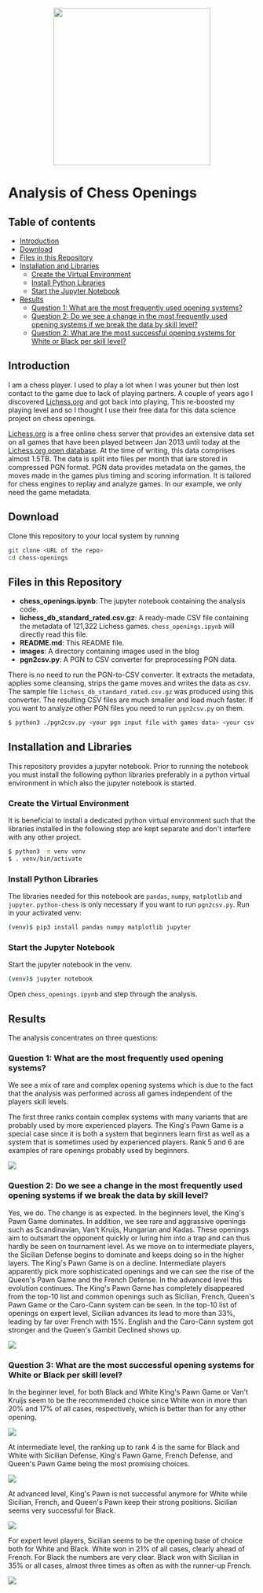 <p align="center">
  <img src="images/Queens_Gambit_Declined.png" width="320" height="320"/>
</p>

# Analysis of Chess Openings

## Table of contents

- [Introduction](#Introduction)
- [Download](#Download)
- [Files in this Repository](#Files-in-this-Repository)
- [Installation and Libraries](#Installation-and-Libraries)
  - [Create the Virtual Environment](#Create-the-Virtual-Environment)
  - [Install Python Libraries](#Install-Python-Libraries)
  - [Start the Jupyter Notebook](#Start-the-Jupyter-Notebook)
- [Results](#Results)
  - [Question 1: What are the most frequently used opening systems?](#question-1-what-are-the-most-frequently-used-opening-systems)
  - [Question 2: Do we see a change in the most frequently used opening systems if we break the data by skill level?](#question-2-do-we-see-a-change-in-the-most-frequently-used-opening-systems-if-we-break-the-data-by-skill-level)
  - [Question 2: What are the most successful opening systems for White or Black per skill level?](#what-are-the-most-successful-opening-systems-for-white-or-black-per-skill-level)


## Introduction

I am a chess player. I used to play a lot when I was youner but then lost
contact to the game due to lack of playing partners. A couple of
years ago I discovered [Lichess.org](https://lichess.org) and got back into playing. This
re-boosted my playing level and so I thought I use their free data
for this data science project on chess openings.

[Lichess.org](https://lichess.org) is a free online chess server that provides an extensive
data set on all games that have been played between Jan 2013 until
today at the [Lichess.org open database](https://database.lichess.org/). At the time of writing, this
data comprises almost 1.5TB. The data is split into files per month
that iare stored in compressed PGN format. PGN data provides metadata on the games,
the moves made in the games plus timing and scoring information. It
is tailored for chess engines to replay and analyze games.
In our example, we only need the game metadata.

## Download

Clone this repository to your local system by running

``` bash
git clone <URL of the repo>
cd chess-openings
```

## Files in this Repository

- **chess_openings.ipynb**: The jupyter notebook containing the
  analysis code.
- **lichess_db_standard_rated.csv.gz**: A ready-made CSV file
  containing the metadata of 121,322 Lichess games.
  `chess_openings.ipynb` will directly read this file.
- **README.md**: This README file.
- **images**: A directory containing images used in the blog
- **pgn2csv.py**: A PGN to CSV converter for preprocessing PGN data. 

There is no need to run the PGN-to-CSV converter. It extracts the
metadata, applies some cleansing, strips the game moves and writes
the data as csv. The sample file `lichess_db_standard_rated.csv.gz`
was produced using this converter. The resulting CSV files are much
smaller and load much faster. If you want to analyze other PGN files
you need to run `pgn2csv.py` on them. 

``` bash
$ python3 ./pgn2csv.py <your pgn input file with games data> <your csv output file>
```

## Installation and Libraries

This repository provides a jupyter notebook. Prior to running the
notebook you must install the following python libraries preferably
in a python virtual environment in which also the jupyter notebook is
started.

### Create the Virtual Environment

It is beneficial to install a dedicated python virtual environment
such that the libraries installed in the following step are kept separate
and don\'t interfere with any other project.

``` bash
$ python3 -m venv venv
$ . venv/bin/activate
```

### Install Python Libraries

The libraries needed for this notebook are `pandas`, `numpy`, `matplotlib`
and `jupyter`. `python-chess` is only necessary if you want to run
`pgn2csv.py`. Run in your activated venv:

``` bash
(venv)$ pip3 install pandas numpy matplotlib jupyter
```

### Start the Jupyter Notebook

Start the jupyter notebook in the venv.

``` bash
(venv)$ jupyter notebook
```

Open `chess_openings.ipynb` and step through the analysis.

## Results

The analysis concentrates on three questions:

### Question 1: What are the most frequently used opening systems?

We see a mix of rare and complex opening systems 
which is due to the fact that the analysis was performed across all
games independent of the players skill levels.  

The first three ranks contain complex systems with many variants that
are probably used by more experienced players. The King\'s Pawn Game
is a special case since it is both a system that beginners learn first
as well as a system that is sometimes used by experienced players.
Rank 5 and 6 are examples of rare openings probably used by beginners.

![](images/Total_Distribution_of_Opening_Systems.jpg) 

### Question 2: Do we see a change in the most frequently used opening systems if we break the data by skill level?

Yes, we do. The change is as expected. In the beginners level, the
King\'s Pawn Game dominates. In addition, we see rare and aggrassive
openings such as Scandinavian, Van\'t Kruijs, Hungarian and Kadas.
These openings aim to outsmart the opponent quickly or luring him into
a trap and can thus hardly be seen on tournament level. As we move
on to intermediate players, the Sicilian Defense begins to dominate
and keeps doing so in the higher layers. The King\'s Pawn Game is on
a decline. Intermediate players apparently pick more sophisticated
openings and we can see the rise of the Queen\'s Pawn Game and the
French Defense. In the advanced level this evolution continues.
The King\'s Pawn Game has completely disappeared from the top-10 list
and common openings such as Sicilian, French, Queen\'s Pawn Game or
the Caro-Cann system can be seen. In the top-10 list of openings on
expert level, Sicilian advances its lead to more than 33%, leading by
far over French with 15%. English and the Caro-Cann system got 
stronger and the Queen's Gambit Declined shows up.  

![](images/Distribution_of_Opening_Systems.jpg)

### Question 3: What are the most successful opening systems for White or Black per skill level?

In the beginner level, for both Black and White King\'s Pawn Game
or Van\'t Kruijs seem to be the recommended choice since White won
in more than 20% and 17% of all cases, respectively, which is better
than for any other opening.

![](images/Games_won_per_opening_system_[Beginners].jpg)

At intermediate level, the ranking up to rank 4 is the same for
Black and White with Sicilian Defense, King\'s Pawn Game, French
Defense, and Queen\'s Pawn Game being the most promising choices.

![](images/Games_won_per_opening_system_[Intermediate].jpg)

At advanced level, King\'s Pawn is not successful anymore for White
while Sicilian, French, and Queen\'s Pawn keep their strong positions.
Sicilian seems very successful for Black.

![](images/Games_won_per_opening_system_[Advanced].jpg)

For expert level players, Sicilian seems to be the opening base of
choice both for White and Black. White won in 21% of all cases,
clearly ahead of French. For Black the numbers are very clear.
Black won with Sicilian in 35% or all cases, almost three times as
often as with the runner-up French. 

![](images/Games_won_per_opening_system_[Experts].jpg)

